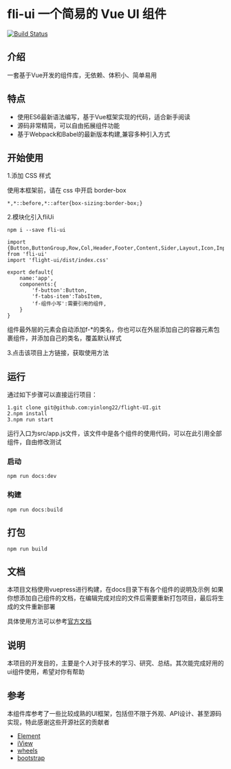 # fli-ui 一个简易的 Vue UI 组件
[![Build Status](https://travis-ci.org/yinlong22/flight-UI.svg?branch=master)](https://travis-ci.org/yinlong22/flight-UI)
## 介绍
一套基于Vue开发的组件库，无依赖、体积小、简单易用

## 特点

- 使用ES6最新语法编写，基于Vue框架实现的代码，适合新手阅读
- 源码非常精简，可以自由拓展组件功能
- 基于Webpack和Babel的最新版本构建,兼容多种引入方式

## 开始使用

1.添加 CSS 样式

使用本框架前，请在 css 中开启 border-box

    *,*::before,*::after{box-sizing:border-box;} 

2.模块化引入fliUi

```
npm i --save fli-ui
```
```
import {Button,ButtonGroup,Row,Col,Header,Footer,Content,Sider,Layout,Icon,Input,Toast,plugin,Tabs,TabsHead,TabsBody,TabsItem,Collapse,CollapseItem,Popover} from 'fli-ui'
import 'flight-ui/dist/index.css'

export default{
    name:'app',
    components:{
        'f-button':Button,
        'f-tabs-item':TabsItem,
        'f-组件小写':需要引用的组件,
    }
}
```
组件最外层的元素会自动添加f-*的类名，你也可以在外层添加自己的容器元素包裹组件，并添加自己的类名，覆盖默认样式

3.点击该项目上方链接，获取使用方法

## 运行

通过如下步骤可以直接运行项目：

    1.git clone git@github.com:yinlong22/flight-UI.git
    2.npm install
    3.npm run start
运行入口为src/app.js文件，该文件中是各个组件的使用代码，可以在此引用全部组件，自由修改测试

### 启动

    npm run docs:dev

### 构建

    npm run docs:build
    
## 打包

    npm run build

## 文档
本项目文档使用vuepress进行构建，在docs目录下有各个组件的说明及示例 如果你想添加自己组件的文档，在编辑完成对应的文件后需要重新打包项目，最后将生成的文件重新部署

具体使用方法可以参考[官方文档](https://vuepress.vuejs.org/zh/)

## 说明
本项目的开发目的，主要是个人对于技术的学习、研究、总结。其次能完成好用的ui组件使用，希望对你有帮助

## 参考

本组件库参考了一些比较成熟的UI框架，包括但不限于外观、API设计、甚至源码实现，特此感谢这些开源社区的贡献者

- [Element](https://element.eleme.cn/#/zh-CN)
- [iView](https://www.iviewui.com/)
- [wheels](https://github.com/FrankFang/wheels)
- [bootstrap](https://www.bootcss.com/)

